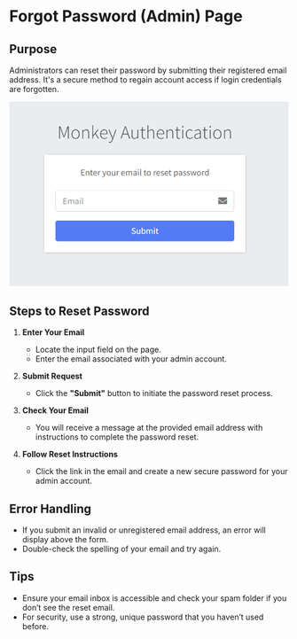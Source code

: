 # Forgot Password (Admin) Page

## Purpose
Administrators can reset their password by submitting their registered email address. It's a secure method to regain account access if login credentials are forgotten.

![Forgot Password - Admin](../images/ForgotPasswordAdmin.png "Forgot Password - Admin")

## Steps to Reset Password

1. **Enter Your Email**
   - Locate the input field on the page.
   - Enter the email associated with your admin account.

2. **Submit Request**
   - Click the **"Submit"** button to initiate the password reset process.

3. **Check Your Email**
   - You will receive a message at the provided email address with instructions to complete the password reset.

4. **Follow Reset Instructions**
   - Click the link in the email and create a new secure password for your admin account.

## Error Handling
- If you submit an invalid or unregistered email address, an error will display above the form.
- Double-check the spelling of your email and try again.

## Tips
- Ensure your email inbox is accessible and check your spam folder if you don’t see the reset email.
- For security, use a strong, unique password that you haven’t used before.
